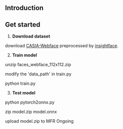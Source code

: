 ## Introduction

## Get started

1. **Download dataset**

download [CASIA-Webface](https://drive.google.com/file/d/1KxNCrXzln0lal3N4JiYl9cFOIhT78y1l/view?usp=sharing) preprocessed by [insightface](https://github.com/deepinsight/insightface/blob/master/recognition/_datasets_/README.md).

2. **Train model**

unzip faces_webface_112x112.zip

modify the 'data_path' in train.py

python train.py

3. **Test model**

python pytorch2onnx.py

zip model.zip model.onnx

upload model.zip to MFR Ongoing
